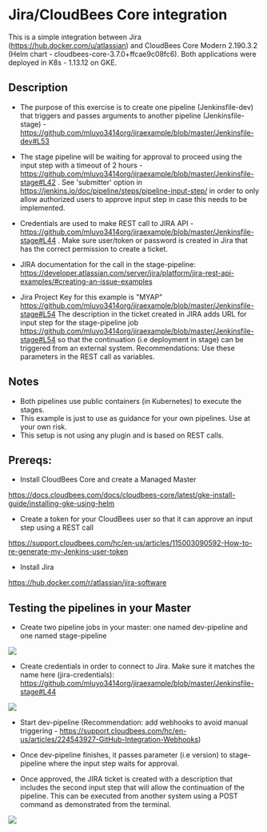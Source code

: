 # Jira/CloudBees Core integration

This is a simple integration between Jira (https://hub.docker.com/u/atlassian) and CloudBees Core Modern 2.190.3.2 (Helm chart - cloudbees-core-3.7.0+ffcae9c08fc6). Both applications were deployed in K8s - 1.13.12 on GKE.

## Description

- The purpose of this exercise is to create one pipeline (Jenkinsfile-dev) that triggers and passes arguments to another pipeline (Jenkinsfile-stage) - https://github.com/mluyo3414org/jiraexample/blob/master/Jenkinsfile-dev#L53

- The stage pipeline will be waiting for approval to proceed using the input step with a timeout of 2 hours -https://github.com/mluyo3414org/jiraexample/blob/master/Jenkinsfile-stage#L42 . See 'submitter' option in https://jenkins.io/doc/pipeline/steps/pipeline-input-step/ in order to only allow authorized users to approve input step in case this needs to be implemented. 

- Credentials are used to make REST call to JIRA API -https://github.com/mluyo3414org/jiraexample/blob/master/Jenkinsfile-stage#L44 . Make sure user/token or password is created in Jira that has the correct permission to create a ticket.

- JIRA documentation for the call in the stage-pipeline: https://developer.atlassian.com/server/jira/platform/jira-rest-api-examples/#creating-an-issue-examples

- Jira Project Key for this example is "MYAP" https://github.com/mluyo3414org/jiraexample/blob/master/Jenkinsfile-stage#L54
The description in the ticket created in JIRA adds URL for input step for the stage-pipeline job https://github.com/mluyo3414org/jiraexample/blob/master/Jenkinsfile-stage#L54 so that the continuation (i.e deployment in stage) can be triggered from an external system. Recommendations: Use these parameters in the REST call as variables.


## Notes

* Both pipelines use public containers (in Kubernetes) to execute the stages.
* This example is just to use as guidance for your own pipelines. Use at your own risk.
* This setup is not using any plugin and is based on REST calls.

## Prereqs:

* Install CloudBees Core and create a Managed Master

https://docs.cloudbees.com/docs/cloudbees-core/latest/gke-install-guide/installing-gke-using-helm

* Create a token for your CloudBees user so that it can approve an input step using a REST call

https://support.cloudbees.com/hc/en-us/articles/115003090592-How-to-re-generate-my-Jenkins-user-token

* Install Jira

https://hub.docker.com/r/atlassian/jira-software

## Testing the pipelines in your Master

* Create two pipeline jobs in your master: one named dev-pipeline and one named stage-pipeline

[![](http://img.youtube.com/vi/h4Eawm7T_pU/0.jpg)](http://www.youtube.com/watch?v=h4Eawm7T_pU "create-pipelines")

* Create credentials in order to connect to Jira. Make sure it matches the name here (jira-credentials): https://github.com/mluyo3414org/jiraexample/blob/master/Jenkinsfile-stage#L44 

[![](http://img.youtube.com/vi/uEugx239qFw/0.jpg)](http://www.youtube.com/watch?v=uEugx239qFw "create-credentials")

* Start dev-pipeline (Recommendation: add webhooks to avoid manual triggering - https://support.cloudbees.com/hc/en-us/articles/224543927-GitHub-Integration-Webhooks) 

* Once dev-pipeline finishes, it passes parameter (i.e version) to stage-pipeline where the input step waits for approval.

* Once approved, the JIRA ticket is created with a description that includes the second input step that will allow the continuation of the pipeline. This can be executed from another system using a POST command as demonstrated from the terminal.

[![](http://img.youtube.com/vi/MVNJjpNhs8Q/0.jpg)](http://www.youtube.com/watch?v=MVNJjpNhs8Q "start-pipelines")







